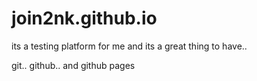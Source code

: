 # join2nk.github.io

its a testing platform for me and its a great thing to have..

git.. github.. and github pages
